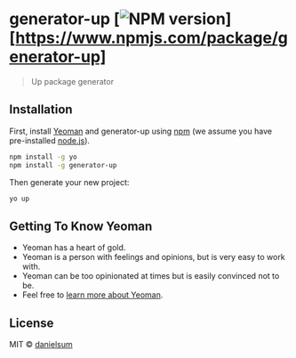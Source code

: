 # generator-up [![NPM version][npm-image]][https://www.npmjs.com/package/generator-up]
> Up package generator

## Installation

First, install [Yeoman](http://yeoman.io) and generator-up using [npm](https://www.npmjs.com/) (we assume you have pre-installed [node.js](https://nodejs.org/)).

```bash
npm install -g yo
npm install -g generator-up
```

Then generate your new project:

```bash
yo up
```

## Getting To Know Yeoman

 * Yeoman has a heart of gold.
 * Yeoman is a person with feelings and opinions, but is very easy to work with.
 * Yeoman can be too opinionated at times but is easily convinced not to be.
 * Feel free to [learn more about Yeoman](http://yeoman.io/).

## License

MIT © [danielsum](https://www.cherrypulp.com)


[npm-image]: https://badge.fury.io/js/generator-up.svg
[npm-url]: https://npmjs.org/package/generator-up
[travis-image]: https://travis-ci.com/uptoolkit/generator-up.svg?branch=master
[travis-url]: https://travis-ci.com/uptoolkit/generator-up
[daviddm-image]: https://david-dm.org/uptoolkit/generator-up.svg?theme=shields.io
[daviddm-url]: https://david-dm.org/uptoolkit/generator-up
